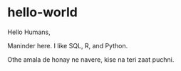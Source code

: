 # hello-world
Hello Humans,

Maninder here. I like SQL, R, and Python.

Othe amala de honay ne navere, kise na teri zaat puchni.
